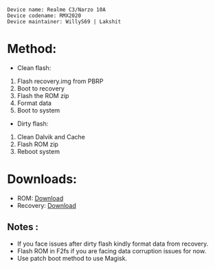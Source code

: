 ```

Device name: Realme C3/Narzo 10A
Device codename: RMX2020
Device maintainer: WillyS69 | Lakshit

```


# Method:

* Clean flash: 
1. Flash recovery.img from PBRP
2. Boot to recovery
3. Flash the ROM zip
4. Format data
5. Boot to system

* Dirty flash: 
1. Clean Dalvik and Cache
2. Flash ROM zip
3. Reboot system

# Downloads:

* ROM: [Download](https://www.pling.com/p/1908484)
* Recovery: [Download](https://sourceforge.net/projects/pbrp/files/rmx2020/PBRP-rmx2020-4.0-20230205-0459-OFFICIAL.zip/download)

## Notes :
* If you face issues after dirty flash kindly format data from recovery.
* Flash ROM in F2fs if you are facing data corruption issues for now.
* Use patch boot method to use Magisk.